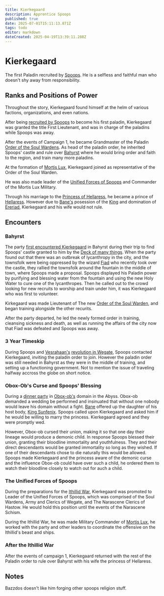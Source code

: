 ```yaml
---
title: Kierkegaard
description: Apprentice Spoops 
published: true
date: 2025-07-01T15:11:13.871Z
tags: todo
editor: markdown
dateCreated: 2025-04-19T13:39:11.288Z
---
```


# Kierkegaard
The first Paladin recruited by [Spoops](/characters/spoops). He is a selfless and faithful man who doesn't shy away from responsibility. 


## Ranks and Positions of Power
Throughout the story, Kierkegaard found himself at the helm of various factions, organizations, and even nations. 

After being [recruited by Spoops](/Events/the-ice-castle-of-bahyrst) to become his first paladin, Kierkegaard was granted the title First Lieutenant, and was in charge of the paladins while Spoops was away.

After the events of Campaign 1, he became Grandmaster of the Paladin [Order of the Soul Wardens](/organizations/soul-wardens). As head of the paladin order, he inherited Spoops' castle and rule over [Bahyrst](/locations/Mardun/Bahyrst) where he would bring order and faith to the region, and train many more paladins.

At the formation of [Mortis Lux](/organizations/mortis-lux), Kierkegaard joined as representative of the Order of the Soul Warden. 

He was also made leader of the [Unified Forces of Spoops](/organizations/unified-forces-of-spoops) and Commander of the Mortis Lux Military.

Through his marriage to the [Princess of Hellaress](/characters/vilra-sunfenix), he became a prince of [Hellaress](/locations/Ereriad/Hellaress). However due to [Bane's](/characters/bane) posession of the [King](/characters/king-sunfenix) and domination of [Ereriad](/locations/Ereriad), Kierkegaard and his wife would not rule.



## Encounters

### Bahyrst
The party [first encountered Kierkegaard](/Events/the-ice-castle-of-bahyrst) in Bahyrst during their trip to find Spoops' castle granted to him by the [Deck of many things](/items/Deck_Of_Many_Things). 
When the party found out that there was an outbreak of lycanthropy in the city, and the townsfolk were being oppressed by the wizard [Fiad](/characters/fiad) who recently took over the castle, they rallied the townsfolk around the fountain in the middle of town, where Spoops made a proposal. Spoops displayed his Paladin power by purifying and blessing water from the fountain and using the new Holy Water to cure one of the lycanthropes. Then he called out to the crowd looking for new recruits to worship and train under him, it was Kierkegaard who was first to volunteer.

Kirkegaard was made Lieutenant of The new [Order of the Soul Warden](/organizations/soul-wardens), and began training alongside the other recurits.

After the party departed, he led the newly formed order in training, cleansing sickness and death, as well as running the affairs of the city now that Fiad was defeated and Spoops was away. 

### 3 Year Timeskip
During Spoops and [Vesrahaan's](/Events/wegate-revolution) [revolution in Wegate](/Events/wegate-revolution), Spoops contacted Kierkegaard, inviting the paladin order to join. However the paladin order was still needed in Bahyrst as they were in the middle of training, and setting up a functioning government. Not to mention the issue of traveling halfway accross the globe on short notice.

### Obox-Ob's Curse and Spoops' Blessing
During a [dinner party](/Events/meeting-obox-ob) in [Obox-ob's](/characters/obox-ob) domain in the Abyss. Obox-ob demanded a wedding be performed and insinuated that without one nobody would leave his domain without a fight. [Bane](/characters/bane) offered up the daughter of his host body, [King Sunfenix](/characters/king-sunfenix). Spoops called upon Kierkegaard and asked him if he would be willing to marry the princess. Kierkegaard agreed and they were promptly wed. 

However, Obox-ob cursed their union, making it so that one day their lineage would produce a demonic child. In response Spoops blessed their union, granting their bloodline immortality and youthfulness. They and their direct descendants would be granted immortality so long as they wished. If one of their descendants chose to die naturally this would be allowed. Spoops made Kierkegaard and the princess aware of the demonic curse and the influence Obox-ob could have over such a child, he ordered them to watch their bloodline closely to watch out for auch a child.

### The Unified Forces of Spoops
During the preparations for the [Ithillid War](/Events/ithilid-war), Kierkegaard was promoted to Leader of the Unified Forces of Spoops, which was comprised of the Soul Wardens, Army and Clerics of Wegate, and The Narascene Clerics of Hastow. He would hold this position until the events of the Narascene Schism. 

During the Ithillid War, he was made Military Commander of [Mortis Lux](/organizations/mortis-lux), he worked with the party and other leaders to coordinate the offensive on the Ithillid's beast and ships.

### After the Ithillid War

After the events of campaign 1, Kierkegaard returned with the rest of the Paladin order to rule over Bahyrst with his wife the princess of Hellaress. 




## Notes
Bazzdos doesn't like him forging
other spoops religion stuff.